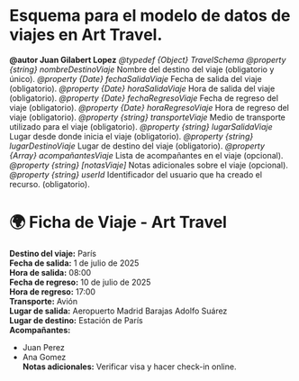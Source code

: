 # Esquema para el modelo de datos de viajes en Art Travel.
**@autor Juan Gilabert Lopez**
*@typedef {Object} TravelSchema*
*@property {string} nombreDestinoViaje* Nombre del destino del viaje (obligatorio y único).
*@property {Date} fechaSalidaViaje* Fecha de salida del viaje (obligatorio).
*@property {Date} horaSalidaViaje* Hora de salida del viaje (obligatorio).
*@property {Date} fechaRegresoViaje* Fecha de regreso del viaje (obligatorio).
*@property {Date} horaRegresoViaje* Hora de regreso del viaje (obligatorio).
*@property {string} transporteViaje* Medio de transporte utilizado para el viaje (obligatorio).
*@property {string} lugarSalidaViaje* Lugar desde donde inicia el viaje (obligatorio).
*@property {string} lugarDestinoViaje* Lugar de destino del viaje (obligatorio).
*@property {Array<string>} acompañantesViaje* Lista de acompañantes en el viaje (opcional).
*@property {string} [notasViaje]* Notas adicionales sobre el viaje (opcional).
*@property {string} userId* Identificador del usuario que ha creado el recurso. (obligatorio).

# 🌍 Ficha de Viaje - Art Travel
**Destino del viaje:** París  
**Fecha de salida:** 1 de julio de 2025  
**Hora de salida:** 08:00  
**Fecha de regreso:** 10 de julio de 2025  
**Hora de regreso:** 17:00  
**Transporte:** Avión  
**Lugar de salida:** Aeropuerto Madrid Barajas Adolfo Suárez  
**Lugar de destino:** Estación de París  
**Acompañantes:**  
- Juan Perez  
- Ana Gomez  
**Notas adicionales:** Verificar visa y hacer check-in online.